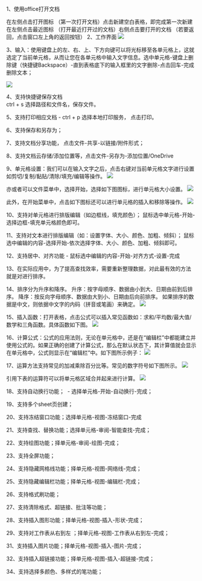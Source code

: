 

1、使用office打开文档

   在左侧点击打开图标 （第一次打开文档）点击新建空白表格，即完成第一次新建
   在左侧点击最近图标 （打开最近打开过的文档）右侧点击要打开的文档 （若要返回，点击窗口左上角的返回按钮）
2、工作界面
![](https://github.com/openthos/community-analysis/blob/master/pic/office/%E5%B7%A5%E4%BD%9C%E7%95%8C%E9%9D%A21212.png)
  
3、输入：使用键盘上的左、右、上、下方向键可以将光标移至各单元格上，这就选定了当前单元格，从而让您在各单元格中输入文字信息。选中单元格-键盘上删除键（快捷键Backspace）-直到表格底下的输入框里的文字删除-点击回车-完成删除文本； 

![](https://github.com/openthos/community-analysis/blob/master/pic/office/%E8%BE%93%E5%85%A5.png)


4、支持快捷键保存文档  
    ctrl + s 选择路径和文件名，保存文件。

5、支持打印相应文档    - ctrl + p 选择本地打印服务， 点击打印。

6、支持保存和另存为；

7、支持文档分享功能， 点击文件-共享-以链接/附件形式；

8、支持文档云存储/添加位置等，点击文件-另存为-添加位置/OneDrive

9、单元格设置：我们可以在输入文字之后，点击右键对当前单元格文字进行设置如剪切/复制/黏贴/清除/填充/编辑等操作。
![](https://github.com/openthos/community-analysis/blob/master/pic/office/%E5%8D%95%E5%85%83%E6%A0%BC%E8%AE%BE%E7%BD%AE1.png)

亦或者可以文件菜单中，选择开始，选择如下图图标，进行单元格大小设置。
![](https://github.com/openthos/community-analysis/blob/master/pic/office/%E5%8D%95%E5%85%83%E6%A0%BC%E8%AE%BE%E7%BD%AE2.png)

此外，在开始菜单中，点击如下图标还可以进行单元格的插入和移除等操作。
![](https://github.com/openthos/community-analysis/blob/master/pic/office/%E5%8D%95%E5%85%83%E6%A0%BC%E8%AE%BE%E7%BD%AE3.png)

10、支持对单元格进行排版编辑（如边框线，填充颜色）； 鼠标选中单元格-开始-选择边框-填充单元格颜色即可。

11、支持对文本进行排版编辑（如：设置字体、大小、颜色、加粗、倾斜）； 鼠标选中编辑的内容-选择开始-依次选择字体、大小、颜色、加粗、倾斜即可。

12、支持居中、对齐功能  - 鼠标选中编辑的内容-开始-对齐方式-设置-完成

13、在实际应用中，为了提高查找效率，需要重新整理数据，对此最有效的方法就是对进行排序。

14、排序分为升序和降序。
升序：按字母顺序、数据由小到大、日期由前到后排序。
降序：按反向字母顺序、数据由大到小、日期由后向前排序。
如果排序的数据是中文，则依据中文字的内码（拼音或笔画）来确定。
![](https://github.com/openthos/community-analysis/blob/master/pic/office/%E5%8D%87%E5%BA%8F%E5%92%8C%E9%99%8D%E5%BA%8F.png)

15、插入函数：打开表格，点击公式可以插入常见函数如：求和/平均数/最大值/数学和三角函数。具体函数如下图。
![](https://github.com/openthos/community-analysis/blob/master/pic/office/%E6%8F%92%E5%85%A5%E5%87%BD%E6%95%B0.png)

16、计算公式：公式的应用法则，无论在单元格中，还是在“编辑栏”中都能建立并使用公式的。如果正确的创建了计算公式，那么在默认状态下，其计算值就会显示在单元格中，公式则显示在“编辑栏”中。如下图所示例子：
![](https://github.com/openthos/community-analysis/blob/master/pic/office/%E5%85%AC%E5%BC%8F.png)

17、运算方法支持常见的加减乘除百分比等。常见的数字符号如下图所示。
![](https://github.com/openthos/community-analysis/blob/master/pic/office/%E8%BF%90%E7%AE%97%E7%AC%A6%E5%8F%B7.png)

引用下表的运算符可以将单元格区域合并起来进行计算。 
![](https://github.com/openthos/community-analysis/blob/master/pic/office/%E8%BF%90%E7%AE%97%E7%AC%A6%E5%8F%B72.png)

18、支持自动换行功能；  - 选择单元格-开始-自动换行-完成；

19、支持多个sheet页创建； 

20、支持冻结窗口功能；选择单元格-视图-冻结窗口-完成
 
21、支持查找、替换功能；选择单元格-审阅-智能查找-完成；

22、支持绘图功能；择单元格-审阅-绘图-完成；

23、支持全屏功能；

24、支持隐藏网格线功能；择单元格-视图-网络线-完成；

25、支持隐藏编辑栏功能；择单元格-视图-编辑栏-完成；

26、支持格式刷功能；

27、支持清除格式、超链接、批注等功能；

28、支持插入图形功能；择单元格-视图-插入-形状-完成；

29、支持对工作表从右到左 ；择单元格-视图-工作表从右到左-完成；

31、支持插入图片功能；择单元格-视图-插入-图片-完成；

32、支持插入超链接功能；择单元格-视图-插入-超链接-完成；
 
34、支持选择多颜色、多样式的笔功能；
